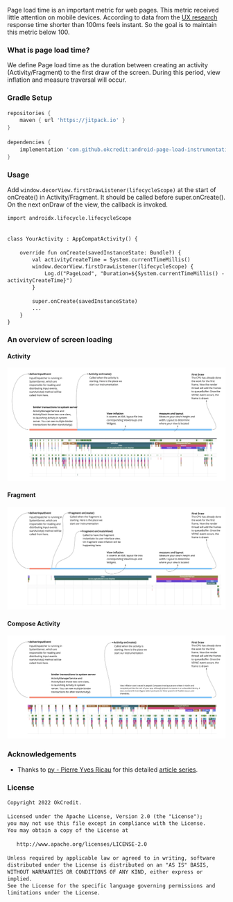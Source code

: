 Page load time is an important metric for web pages. This metric received little attention on mobile devices. According to data from the [UX research](https://web.dev/rail/#50-ms-or-100-ms) response time shorter than 100ms feels instant. So the goal is to maintain this metric below 100.

### What is page load time?
We define Page load time as the duration between creating an activity (Activity/Fragment) to the first draw of the screen. During this period, view inflation and measure traversal will occur.

### Gradle Setup

```gradle
repositories {
    maven { url 'https://jitpack.io' }
}

dependencies {
    implementation 'com.github.okcredit:android-page-load-instrumentation:1.0'
}
```

### Usage
Add `window.decorView.firstDrawListener(lifecycleScope)` at the start of onCreate() in Activity/Fragment. It should be called before super.onCreate(). On the next onDraw of the view, the callback is invoked.

```
import androidx.lifecycle.lifecycleScope


class YourActivity : AppCompatActivity() {

    override fun onCreate(savedInstanceState: Bundle?) {
        val activityCreateTime = System.currentTimeMillis()
        window.decorView.firstDrawListener(lifecycleScope) {
            Log.d("PageLoad", "Duration=${System.currentTimeMillis() - activityCreateTime}")
        }

        super.onCreate(savedInstanceState)
        ...
    }
}
```


### An overview of screen loading

#### Activity
![Activity Launch](images/activity_launch.webp)


#### Fragment
![Fragment Launch](images/fragment_launch.webp)


#### Compose Activity
![Compose Activity Launch](images/compose_launch.webp)



### Acknowledgements

- Thanks to [py - Pierre Yves Ricau](https://github.com/pyricau) for this detailed [article series](https://dev.to/pyricau/android-vitals-what-time-is-it-2oih).

### License

    Copyright 2022 OkCredit.

    Licensed under the Apache License, Version 2.0 (the "License");
    you may not use this file except in compliance with the License.
    You may obtain a copy of the License at

       http://www.apache.org/licenses/LICENSE-2.0

    Unless required by applicable law or agreed to in writing, software
    distributed under the License is distributed on an "AS IS" BASIS,
    WITHOUT WARRANTIES OR CONDITIONS OF ANY KIND, either express or implied.
    See the License for the specific language governing permissions and
    limitations under the License.
